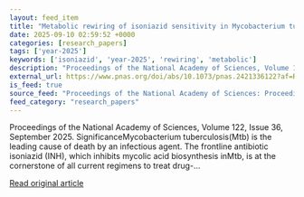 ```yaml
---
layout: feed_item
title: "Metabolic rewiring of isoniazid sensitivity in Mycobacterium tuberculosis"
date: 2025-09-10 02:59:52 +0000
categories: [research_papers]
tags: ['year-2025']
keywords: ['isoniazid', 'year-2025', 'rewiring', 'metabolic']
description: "Proceedings of the National Academy of Sciences, Volume 122, Issue 36, September 2025"
external_url: https://www.pnas.org/doi/abs/10.1073/pnas.2421336122?af=R
is_feed: true
source_feed: "Proceedings of the National Academy of Sciences: Proceedings of the National Academy of Sciences: Table of Contents"
feed_category: "research_papers"
---
```


Proceedings of the National Academy of Sciences, Volume 122, Issue 36, September 2025. SignificanceMycobacterium tuberculosis(Mtb) is the leading cause of death by an infectious agent. The frontline antibiotic isoniazid (INH), which inhibits mycolic acid biosynthesis inMtb, is at the cornerstone of all current regimens to treat drug-...

[Read original article](https://www.pnas.org/doi/abs/10.1073/pnas.2421336122?af=R)
